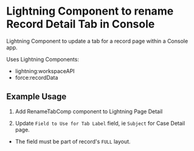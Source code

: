 # Lightning Component to rename Record Detail Tab in Console
Lightning Component to update a tab for a record page within a Console app.

Uses Lightning Components:
* lightning:workspaceAPI
* force:recordData

## Example Usage
1. Add RenameTabComp component to Lightning Page Detail

2. Update `Field to Use for Tab Label` field, ie `Subject` for Case Detail page.
* The field must be part of record's `FULL` layout.